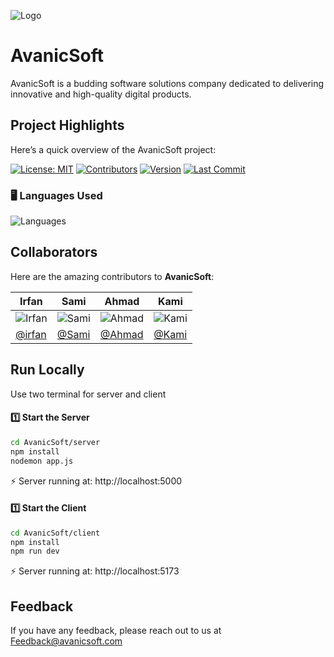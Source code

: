 
![Logo](https://private-user-images.githubusercontent.com/197821577/481595100-cdf1fd97-6ccf-4ffa-b361-ca7c4096573f.png?jwt=eyJ0eXAiOiJKV1QiLCJhbGciOiJIUzI1NiJ9.eyJpc3MiOiJnaXRodWIuY29tIiwiYXVkIjoicmF3LmdpdGh1YnVzZXJjb250ZW50LmNvbSIsImtleSI6ImtleTUiLCJleHAiOjE3NTYxMjEwMDEsIm5iZiI6MTc1NjEyMDcwMSwicGF0aCI6Ii8xOTc4MjE1NzcvNDgxNTk1MTAwLWNkZjFmZDk3LTZjY2YtNGZmYS1iMzYxLWNhN2M0MDk2NTczZi5wbmc_WC1BbXotQWxnb3JpdGhtPUFXUzQtSE1BQy1TSEEyNTYmWC1BbXotQ3JlZGVudGlhbD1BS0lBVkNPRFlMU0E1M1BRSzRaQSUyRjIwMjUwODI1JTJGdXMtZWFzdC0xJTJGczMlMkZhd3M0X3JlcXVlc3QmWC1BbXotRGF0ZT0yMDI1MDgyNVQxMTE4MjFaJlgtQW16LUV4cGlyZXM9MzAwJlgtQW16LVNpZ25hdHVyZT1mZDE5ZDY1YWVjODFlMDgwY2NlZGIzYTc2ODczMmQyNzIwOTc2YzM1ZGMyMWYxMTgyMGI5ZmJkOTk2YTljNDNhJlgtQW16LVNpZ25lZEhlYWRlcnM9aG9zdCJ9.NFYwrZw2EthYNDu-wKYZAx5h9hfSD9DBAyJvuItnoLw)

 
# AvanicSoft

AvanicSoft is a budding software solutions company dedicated to delivering innovative and high-quality digital products.

## Project Highlights

Here’s a quick overview of the AvanicSoft project:

[![License: MIT](https://img.shields.io/badge/License-MIT-green?style=for-the-badge&logo=opensourceinitiative&logoColor=white)](https://choosealicense.com/licenses/mit/)
[![Contributors](https://img.shields.io/github/contributors/irfan-shah-sherani/AvanicSoft?style=for-the-badge&logo=github&logoColor=white)](https://github.com/irfan-shah-sherani/AvanicSoft/graphs/contributors)
[![Version](https://img.shields.io/badge/version-1.0.0-blue?style=for-the-badge&logo=appveyor&logoColor=white)](#)
[![Last Commit](https://img.shields.io/github/last-commit/irfan-shah-sherani/AvanicSoft?style=for-the-badge&logo=git&logoColor=white)](https://github.com/irfan-shah-sherani/AvanicSoft/commits/main)

### 🖥️ Languages Used
![Languages](https://github-readme-stats.vercel.app/api/top-langs/?username=irfan-shah-sherani&repo=AvanicSoft&layout=compact)

## Collaborators

Here are the amazing contributors to **AvanicSoft**:

| Irfan | Sami | Ahmad | Kami |
|------|------|-------|------|
| ![Irfan](https://avatars.githubusercontent.com/u/197821577?v=4) | ![Sami](https://avatars.githubusercontent.com/u/185064329?v=4) | ![Ahmad](https://avatars.githubusercontent.com/u/112614838?v=4) | ![Kami](https://avatars.githubusercontent.com/u/170914145?v=4) |
| [@irfan](https://github.com/irfan-shah-sherani) | [@Sami](https://github.com/Sami-009) | [@Ahmad](https://github.com/ahmednasir-1) | [@Kami](https://github.com/Kami-shah733) |

## Run Locally

Use two terminal for server and client

#### 1️⃣ Start the Server

```bash
cd AvanicSoft/server
npm install
nodemon app.js
```

⚡ Server running at: http://localhost:5000

#### 1️⃣ Start the Client
```bash
cd AvanicSoft/client
npm install
npm run dev
```
⚡ Server running at: http://localhost:5173

## Feedback

If you have any feedback, please reach out to us at Feedback@avanicsoft.com